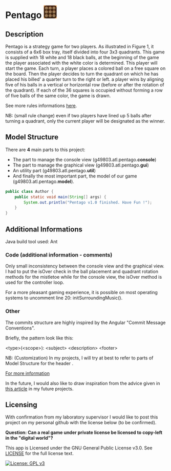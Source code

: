 # Pentago <img src="./media/img/icon.png" width="40" height="40"> 

## Description

Pentago is a strategy game for two players. As illustrated in Figure 1, it consists of a 6x6 box tray, itself divided into four 3x3 quadrants. This game is supplied with 18 white and 18 black balls, at the beginning of the game the player associated with the white color is determined. This player will start the game. Each turn, a player places a colored ball on a free square on the board. Then the player decides to turn the quadrant on which he has placed his billed' a quarter turn to the right or left. a player wins by aligning five of his balls in a vertical or horizontal row (before or after the rotation of the quadrant). If each of the 36 squares is occupied without forming a row of five balls of the same color, the game is drawn.

See more rules informations [here](PentagoRulesStrategy.pdf).

NB: (small rule change) even if two players have lined up 5 balls after turning a quadrant, only the current player will be designated as the winner.

## Model Structure

There are **4** main parts to this project:
+ The part to manage the console view (g49803.atl.pentago.**console**)
+ The part to manage the graphical view (g49803.atl.pentago.**gui**)
+ An utility part (g49803.atl.pentago.**util**) 
+ And finally the most important part, the model of our game (g49803.atl.pentago.**model**).

```java
public class Author {
    public static void main(String[] args) {
        System.out.println("Pentago v1.0 finished. Have Fun !");
    }
}
```

## Additional Informations

Java build tool used: Ant

### Code (additional information - comments)

Only small inconsistency between the console view and the graphical view. I had to put the isOver check in the ball placement and quadrant rotation methods for the mistletoe while for the console view, the isOver method is used for the controller loop.

For a more pleasant gaming experience, it is possible on most operating systems to uncomment line 20: initSurroundingMusic().

### Other
The commits structure are highly inspired by the Angular "Commit Message Conventions".

Briefly, the pattern look like this:

\<type\>(\<scope\>): \<subject\>
\<description\>
\<footer\>

NB: (Customization) In my projects, I will try at best to refer to parts of Model Structure for the header <scope>.

[For more information](https://gist.github.com/stephenparish/9941e89d80e2bc58a153#file-commit-md)

In the future, I would also like to draw inspiration from the advice given in [this article](https://bulldogjob.com/news/449-how-to-write-a-good-readme-for-your-github-project) in my future projects.

## Licensing

With confirmation from my laboratory supervisor I would like to post this project on my personal github with the license below (to be confirmed).

**Question: Can a real game under private license be licensed to copy-left in the "digital world"?**

This app is Licensed under the GNU General Public License v3.0. See [LICENSE](LICENSE) for the full license text.

[![License: GPL v3](https://img.shields.io/badge/License-GPLv3-blue.svg)](https://www.gnu.org/licenses/gpl-3.0)

